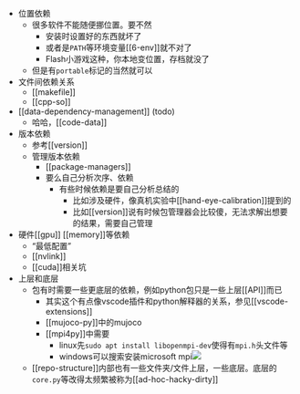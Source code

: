 - 位置依赖
    - 很多软件不能随便挪位置。要不然
      - 安装时设置好的东西就坏了
      - 或者是`PATH`等环境变量[[6-env]]就不对了
      - Flash小游戏这种，你本地变位置，存档就没了
    - 但是有`portable`标记的当然就可以
- 文件间依赖关系
  - [[makefile]]
  - [[cpp-so]]
- [[data-dependency-management]] (todo)
  - 哈哈，[[code-data]]
- 版本依赖
  - 参考[[version]]
  - 管理版本依赖
    - [[package-managers]]
    - 要么自己分析次序、依赖
      - 有些时候依赖是要自己分析总结的
        - 比如涉及硬件，像真机实验中[[hand-eye-calibration]]提到的
        - 比如[[version]]说有时候包管理器会比较傻，无法求解出想要的结果，需要自己管理
- 硬件[[gpu]] [[memory]]等依赖
  - “最低配置”
  - [[nvlink]]
  - [[cuda]]相关坑
- 上层和底层
  - 包有时需要一些更底层的依赖，例如python包只是一些上层[[API]]而已
    - 其实这个有点像vscode插件和python解释器的关系，参见[[vscode-extensions]]
    - [[mujoco-py]]中的mujoco
    - [[mpi4py]]中需要
      - linux先`sudo apt install libopenmpi-dev`使得有`mpi.h`头文件等
      - windows可以搜索安装microsoft mpi![](microsoft-mpi.png)
  - [[repo-structure]]内部也有一些文件夹/文件上层，一些底层。底层的`core.py`等改得太频繁被称为[[ad-hoc-hacky-dirty]]